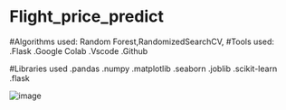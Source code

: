 # Flight_price_predict
#Algorithms used: Random Forest,RandomizedSearchCV, 
#Tools used: .Flask .Google Colab .Vscode .Github

#Libraries used .pandas .numpy .matplotlib .seaborn .joblib .scikit-learn .flask


![image](https://user-images.githubusercontent.com/115775925/218298839-cbb96542-5c1c-467c-9c80-a086eb5790c0.png)

